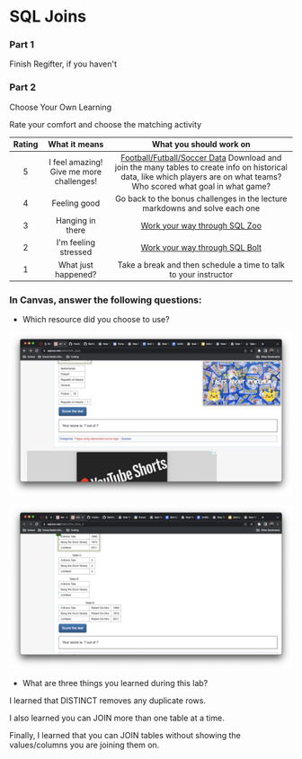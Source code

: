 # SQL Joins

### Part 1

Finish Regifter, if you haven't

### Part 2

Choose Your Own Learning

Rate your comfort and choose the matching activity

| Rating |              What it means               |                                                                                                               What you should work on                                                                                                               |
| :----: | :--------------------------------------: | :-------------------------------------------------------------------------------------------------------------------------------------------------------------------------------------------------------------------------------------------------: |
|   5    | I feel amazing! Give me more challenges! | [Football/Futball/Soccer Data](https://github.com/jokecamp/FootballData/tree/master/openFootballData) Download and join the many tables to create info on historical data, like which players are on what teams? Who scored what goal in what game? |
|   4    |               Feeling good               |                                                                                     Go back to the bonus challenges in the lecture markdowns and solve each one                                                                                     |
|   3    |             Hanging in there             |                                                                                                 [Work your way through SQL Zoo](https://sqlzoo.net)                                                                                                 |
|   2    |           I'm feeling stressed           |                                                                                                [Work your way through SQL Bolt](https://sqlbolt.com)                                                                                                |
|   1    |           What just happened?            |                                                                                          Take a break and then schedule a time to talk to your instructor                                                                                           |

### In Canvas, answer the following questions:

- Which resource did you choose to use?

![Join Quiz](./screenshots/JoinQuiz.png)

![Join Quiz 2](./screenshots/JoinQuiz2.png)

- What are three things you learned during this lab?

I learned that DISTINCT removes any duplicate rows.

I also learned you can JOIN more than one table at a time.

Finally, I learned that you can JOIN tables without showing the values/columns you are joining them on.